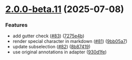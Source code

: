 # [2.0.0-beta.11](https://github.com/GhentCDH/vue_component_annotated_text/compare/v2.0.0-beta.10...v2.0.0-beta.11) (2025-07-08)


### Features

* add gutter check ([#83](https://github.com/GhentCDH/vue_component_annotated_text/issues/83)) ([7275e4b](https://github.com/GhentCDH/vue_component_annotated_text/commit/7275e4b425431ed26470cb141db73d22cd9cd5ca))
* render special character in markdown ([#81](https://github.com/GhentCDH/vue_component_annotated_text/issues/81)) ([9bb05a7](https://github.com/GhentCDH/vue_component_annotated_text/commit/9bb05a7250f0a876cde0a8834009f3882ae89a37))
* update subselection ([#82](https://github.com/GhentCDH/vue_component_annotated_text/issues/82)) ([8b87419](https://github.com/GhentCDH/vue_component_annotated_text/commit/8b87419c86cec5720e36902301d790701af8f4ac))
* use original annotations in adapter ([930d1fe](https://github.com/GhentCDH/vue_component_annotated_text/commit/930d1fe52144fc01ff74d0f3ddec1d19cefef878))



